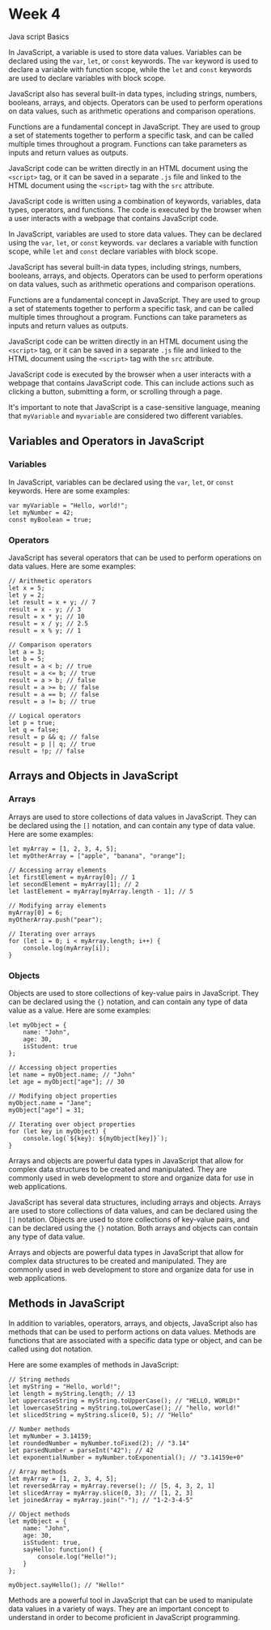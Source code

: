 # Week 4

Java script Basics 

In JavaScript, a variable is used to store data values. Variables can be declared using the `var`, `let`, or `const` keywords. The `var` keyword is used to declare a variable with function scope, while the `let` and `const` keywords are used to declare variables with block scope.

JavaScript also has several built-in data types, including strings, numbers, booleans, arrays, and objects. Operators can be used to perform operations on data values, such as arithmetic operations and comparison operations.

Functions are a fundamental concept in JavaScript. They are used to group a set of statements together to perform a specific task, and can be called multiple times throughout a program. Functions can take parameters as inputs and return values as outputs.

JavaScript code can be written directly in an HTML document using the `<script>` tag, or it can be saved in a separate `.js` file and linked to the HTML document using the `<script>` tag with the `src` attribute.

JavaScript code is written using a combination of keywords, variables, data types, operators, and functions. The code is executed by the browser when a user interacts with a webpage that contains JavaScript code.

In JavaScript, variables are used to store data values. They can be declared using the `var`, `let`, or `const` keywords. `var` declares a variable with function scope, while `let` and `const` declare variables with block scope.

JavaScript has several built-in data types, including strings, numbers, booleans, arrays, and objects. Operators can be used to perform operations on data values, such as arithmetic operations and comparison operations.

Functions are a fundamental concept in JavaScript. They are used to group a set of statements together to perform a specific task, and can be called multiple times throughout a program. Functions can take parameters as inputs and return values as outputs.

JavaScript code can be written directly in an HTML document using the `<script>` tag, or it can be saved in a separate `.js` file and linked to the HTML document using the `<script>` tag with the `src` attribute.

JavaScript code is executed by the browser when a user interacts with a webpage that contains JavaScript code. This can include actions such as clicking a button, submitting a form, or scrolling through a page.

It's important to note that JavaScript is a case-sensitive language, meaning that `myVariable` and `myvariable` are considered two different variables.

## Variables and Operators in JavaScript

### Variables

In JavaScript, variables can be declared using the `var`, `let`, or `const` keywords. Here are some examples:

```
var myVariable = "Hello, world!";
let myNumber = 42;
const myBoolean = true;

```

### Operators

JavaScript has several operators that can be used to perform operations on data values. Here are some examples:

```
// Arithmetic operators
let x = 5;
let y = 2;
let result = x + y; // 7
result = x - y; // 3
result = x * y; // 10
result = x / y; // 2.5
result = x % y; // 1

// Comparison operators
let a = 3;
let b = 5;
result = a < b; // true
result = a <= b; // true
result = a > b; // false
result = a >= b; // false
result = a == b; // false
result = a != b; // true

// Logical operators
let p = true;
let q = false;
result = p && q; // false
result = p || q; // true
result = !p; // false

```

## Arrays and Objects in JavaScript

### Arrays

Arrays are used to store collections of data values in JavaScript. They can be declared using the `[]` notation, and can contain any type of data value. Here are some examples:

```
let myArray = [1, 2, 3, 4, 5];
let myOtherArray = ["apple", "banana", "orange"];

// Accessing array elements
let firstElement = myArray[0]; // 1
let secondElement = myArray[1]; // 2
let lastElement = myArray[myArray.length - 1]; // 5

// Modifying array elements
myArray[0] = 6;
myOtherArray.push("pear");

// Iterating over arrays
for (let i = 0; i < myArray.length; i++) {
    console.log(myArray[i]);
}

```

### Objects

Objects are used to store collections of key-value pairs in JavaScript. They can be declared using the `{}` notation, and can contain any type of data value as a value. Here are some examples:

```
let myObject = {
    name: "John",
    age: 30,
    isStudent: true
};

// Accessing object properties
let name = myObject.name; // "John"
let age = myObject["age"]; // 30

// Modifying object properties
myObject.name = "Jane";
myObject["age"] = 31;

// Iterating over object properties
for (let key in myObject) {
    console.log(`${key}: ${myObject[key]}`);
}

```

Arrays and objects are powerful data types in JavaScript that allow for complex data structures to be created and manipulated. They are commonly used in web development to store and organize data for use in web applications.

JavaScript has several data structures, including arrays and objects. Arrays are used to store collections of data values, and can be declared using the `[]` notation. Objects are used to store collections of key-value pairs, and can be declared using the `{}` notation. Both arrays and objects can contain any type of data value.

Arrays and objects are powerful data types in JavaScript that allow for complex data structures to be created and manipulated. They are commonly used in web development to store and organize data for use in web applications.

## Methods in JavaScript

In addition to variables, operators, arrays, and objects, JavaScript also has methods that can be used to perform actions on data values. Methods are functions that are associated with a specific data type or object, and can be called using dot notation.

Here are some examples of methods in JavaScript:

```
// String methods
let myString = "Hello, world!";
let length = myString.length; // 13
let uppercaseString = myString.toUpperCase(); // "HELLO, WORLD!"
let lowercaseString = myString.toLowerCase(); // "hello, world!"
let slicedString = myString.slice(0, 5); // "Hello"

// Number methods
let myNumber = 3.14159;
let roundedNumber = myNumber.toFixed(2); // "3.14"
let parsedNumber = parseInt("42"); // 42
let exponentialNumber = myNumber.toExponential(); // "3.14159e+0"

// Array methods
let myArray = [1, 2, 3, 4, 5];
let reversedArray = myArray.reverse(); // [5, 4, 3, 2, 1]
let slicedArray = myArray.slice(0, 3); // [1, 2, 3]
let joinedArray = myArray.join("-"); // "1-2-3-4-5"

// Object methods
let myObject = {
    name: "John",
    age: 30,
    isStudent: true,
    sayHello: function() {
        console.log("Hello!");
    }
};

myObject.sayHello(); // "Hello!"

```

Methods are a powerful tool in JavaScript that can be used to manipulate data values in a variety of ways. They are an important concept to understand in order to become proficient in JavaScript programming.